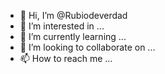 - 👋 Hi, I’m @Rubiodeverdad
- 👀 I’m interested in ...
- 🌱 I’m currently learning ...
- 💞️ I’m looking to collaborate on ...
- 📫 How to reach me ...

<!---
Rubiodeverdad/Rubiodeverdad is a ✨ special ✨ repository because its `README.md` (this file) appears on your GitHub profile.
You can click the Preview link to take a look at your changes.
--->
